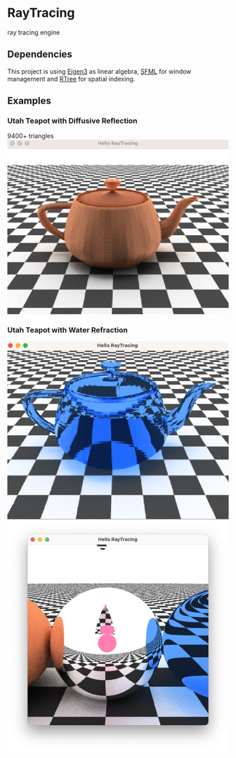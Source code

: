 # RayTracing
ray tracing engine

## Dependencies
This project is using [Eigen3](https://eigen.tuxfamily.org/) as linear algebra, [SFML](https://github.com/SFML/SFML) for window management and [RTree](https://github.com/ehwan/RTree) for spatial indexing.

## Examples
### Utah Teapot with Diffusive Reflection
9400+ triangles
![teapot](results/teapot_diffusive_reflection.png)

### Utah Teapot with Water Refraction
![teapot](results/teapot_water_refraction.png)
![ResultB](results/resultB.png)
